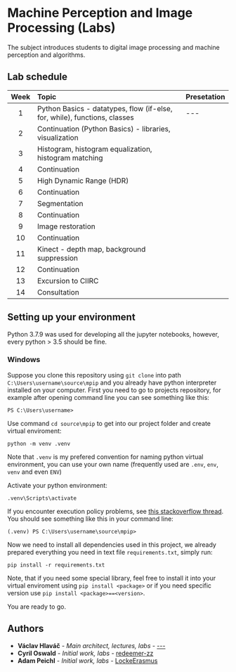 # Machine Perception and Image Processing (Labs)

The subject introduces students to digital image processing and machine perception and algorithms.

## Lab schedule

| Week | Topic        | Presetation  |
|:----:|:-------------|:-------------|
|  1   | Python Basics - datatypes, flow (if-else, for, while), functions, classes | --- |
|  2   | Continuation (Python Basics) - libraries, visualization | |
|  3   | Histogram, histogram equalization, histogram matching | |
|  4   | Continuation | |
|  5   | High Dynamic Range (HDR) |  |
|  6   | Continuation |  |
|  7   | Segmentation |  |
|  8   | Continuation |  |
|  9   | Image restoration |  |
|  10  | Continuation |  |
|  11  | Kinect - depth map, background suppression |  |
|  12  | Continuation |  |
|  13  | Excursion to CIIRC |  |
|  14  | Consultation |  |


## Setting up your environment

Python 3.7.9 was used for developing all the jupyter notebooks, however, every python > 3.5 should be fine.

### Windows

Suppose you clone this repository using `git clone` into path `C:\Users\username\source\mpip` and you already have python interpreter installed on your computer. First you need to go to projects repository, for example after opening command line you can see something like this:

```
PS C:\Users\username> 
```

Use command `cd source\mpip` to get into our project folder and create virtual enviroment:

```
python -m venv .venv
```

Note that `.venv` is my prefered convention for naming python virtual environment, you can use your own name (frequently used are `.env`, `env`, `venv` and even `ENV`)

Activate your python environment:

```
.venv\Scripts\activate
```

If you encounter execution policy problems, see [this stackoverflow thread](https://stackoverflow.com/questions/18713086/virtualenv-wont-activate-on-windows). You should see something like this in your command line:

```
(.venv) PS C:\Users\username\source\mpip>
```

Now we need to install all dependencies used in this project, we already prepared everything you need in text file `requirements.txt`, simply run:

```
pip install -r requirements.txt
```

Note, that if you need some special library, feel free to install it into your virtual enviroment using `pip install <package>` or if you need specific version use `pip install <package>==<version>`.

You are ready to go.

## Authors

* **Václav Hlaváč** - *Main architect, lectures, labs* - [---]()
* **Cyril Oswald** - *Initial work, labs* - [redeemer-zz](https://github.com/redeemer-zz)
* **Adam Peichl** - *Initial work, labs* - [LockeErasmus](https://github.com/LockeErasmus)








